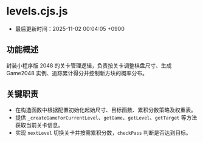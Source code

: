 # levels.cjs.js

- 最后更新时间：2025-11-02 00:04:05 +0900

## 功能概述
封装小程序版 2048 的关卡管理逻辑，负责按关卡调整棋盘尺寸、生成 Game2048 实例、追踪累计得分并控制新方块的概率分布。

## 关键职责
- 在构造函数中根据配置初始化起始尺寸、目标函数、累积分数策略及权重表。
- 提供 `_createGameForCurrentLevel`、`getGame`、`getLevel`、`getTarget` 等方法获取当前关卡信息。
- 实现 `nextLevel` 切换关卡并按需累积分数，`checkPass` 判断是否达到目标。

